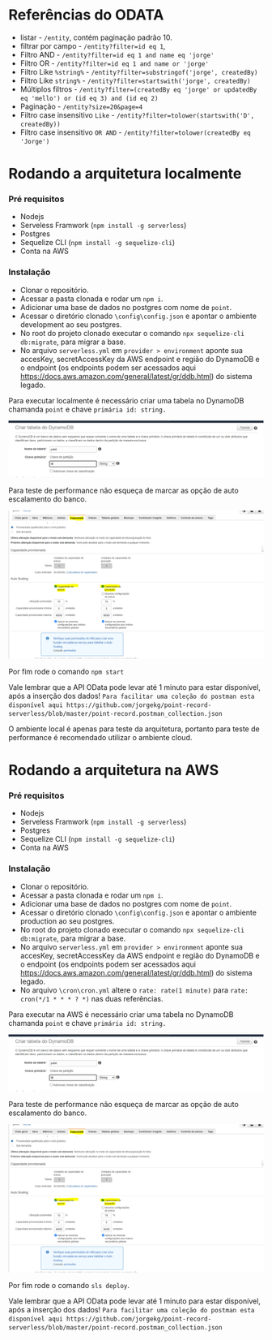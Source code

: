 # Referências do ODATA
- listar - `/entity`, contém paginação padrão 10.
- filtrar por campo - `/entity?filter=id eq 1`,
- Filtro AND - `/entity?filter=id eq 1 and name eq 'jorge'` 
- Filtro OR - `/entity?filter=id eq 1 and name or 'jorge'` 
- Filtro Like `%string%` -  `/entity?filter=substringof('jorge', createdBy)` 
- Filtro Like `string%` -  `/entity?filter=startswith('jorge', createdBy)` 
- Múltiplos filtros - `/entity?filter=(createdBy eq 'jorge' or updatedBy eq 'mello') or (id eq 3) and (id eq 2)`
- Paginação - `/entity?size=20&page=4`
- Filtro case insensitivo `Like` - `/entity?filter=tolower(startswith('D', createdBy))`
- Filtro case insensitivo `OR AND` - `/entity?filter=tolower(createdBy eq 'Jorge')`

# Rodando a arquitetura localmente
### Pré requisitos
- Nodejs
- Serveless Framwork (`npm install -g serverless`)
- Postgres
- Sequelize CLI (`npm install -g sequelize-cli`)
- Conta na AWS

### Instalação
- Clonar o repositório.
- Acessar a pasta clonada e rodar um `npm i`.
- Adicionar uma base de dados no postgres com nome de `point`.
- Acessar o diretório clonado `\config\config.json` e apontar o ambiente development ao seu postgres.
- No root do projeto clonado executar o comando `npx sequelize-cli db:migrate`, para migrar a base.
- No arquivo `serverless.yml` em `provider > environment` aponte sua accesKey, secretAccessKey da AWS endpoint e região do DynamoDB e o endpoint (os endpoints podem ser acessados aqui https://docs.aws.amazon.com/general/latest/gr/ddb.html) do sistema legado.

Para executar localmente é necessário criar uma tabela no DynamoDB chamanda `point` e chave `primária id: string.`

![alt text](https://github.com/jorgekg/point-record-serverless/blob/master/images/DynamoDB-create.PNG?raw=true)

Para teste de performance não esqueça de marcar as opção de auto escalamento do banco.

![alt text](https://github.com/jorgekg/point-record-serverless/blob/master/images/auto-scaling.PNG?raw=true)

Por fim rode o comando `npm start`

Vale lembrar que a API OData pode levar até 1 minuto para estar disponível, após a inserção dos dados!
`Para facilitar uma coleção do postman esta disponível aqui https://github.com/jorgekg/point-record-serverless/blob/master/point-record.postman_collection.json`

O ambiente local é apenas para teste da arquitetura, portanto para teste de performance é recomendado utilizar o ambiente cloud.

# Rodando a arquitetura na AWS
### Pré requisitos
- Nodejs
- Serveless Framwork (`npm install -g serverless`)
- Postgres
- Sequelize CLI (`npm install -g sequelize-cli`)
- Conta na AWS

### Instalação
- Clonar o repositório.
- Acessar a pasta clonada e rodar um `npm i`.
- Adicionar uma base de dados no postgres com nome de `point`.
- Acessar o diretório clonado `\config\config.json` e apontar o ambiente production ao seu postgres.
- No root do projeto clonado executar o comando `npx sequelize-cli db:migrate`, para migrar a base.
- No arquivo `serverless.yml` em `provider > environment` aponte sua accesKey, secretAccessKey da AWS endpoint e região do DynamoDB e o endpoint (os endpoints podem ser acessados aqui https://docs.aws.amazon.com/general/latest/gr/ddb.html) do sistema legado.
- No arquivo `\cron\cron.yml` altere o `rate: rate(1 minute)` para `rate: cron(*/1 * * * ? *)` nas duas referências.

Para executar na AWS  é necessário criar uma tabela no DynamoDB chamanda `point` e chave `primária id: string.`

![alt text](https://github.com/jorgekg/point-record-serverless/blob/master/images/DynamoDB-create.PNG?raw=true)

Para teste de performance não esqueça de marcar as opção de auto escalamento do banco.

![alt text](https://github.com/jorgekg/point-record-serverless/blob/master/images/auto-scaling.PNG?raw=true)

Por fim rode o comando `sls deploy`.

Vale lembrar que a API OData pode levar até 1 minuto para estar disponível, após a inserção dos dados!
`Para facilitar uma coleção do postman esta disponível aqui https://github.com/jorgekg/point-record-serverless/blob/master/point-record.postman_collection.json`
